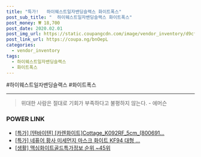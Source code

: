 ```yaml
--- 
title: "특가!   하이웨스트일자밴딩슬랙스 화이트폭스" 
post_sub_title: "  하이웨스트일자밴딩슬랙스 화이트폭스" 
post_money: ₩ 18,700 
post_date: 2020.02.01 
post_img_url: https://static.coupangcdn.com/image/vendor_inventory/d9cf/31a66147ae0ffc8900714b725bd7b339801670b826bd96dcf44c654ab68d.jpg 
post_link_url: https://coupa.ng/bnOepL 
categories: 
  - vendor_inventory 
tags: 
  - 하이웨스트일자밴딩슬랙스 
  - 화이트폭스 
--- 
```

  #하이웨스트일자밴딩슬랙스 #화이트폭스 
<hr> 

> 위대한 사람은 절대로 기회가 부족하다고 불평하지 않는다. - 에머슨 


### POWER LINK

* <a href="https://blog.naver.com/sakai111/221791858636" target="_blank">[특가] [텐바이텐] [카렌화이트]Cottage_K092RF_5cm_(800691...</a>
* <a href="https://blog.naver.com/an0733/221786145182" target="_blank">[특가] 네퓨어 황사 미세먼지 마스크 화이트 KF94 대형 ...</a>
* <a href="https://blog.naver.com/sakai111/221772259856" target="_blank"> [생활] 맥심화이트골드특가정보 순위 ~45위</a>
